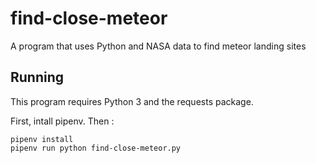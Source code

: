 # find-close-meteor
A program that uses Python and NASA data to find meteor landing sites

## Running

This program requires Python 3 and the requests package.

First, intall pipenv. Then :

```
pipenv install
pipenv run python find-close-meteor.py
```
